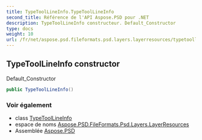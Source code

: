 ```yaml
---
title: TypeToolLineInfo.TypeToolLineInfo
second_title: Référence de l'API Aspose.PSD pour .NET
description: TypeToolLineInfo constructeur. Default_Constructor
type: docs
weight: 10
url: /fr/net/aspose.psd.fileformats.psd.layers.layerresources/typetoollineinfo/typetoollineinfo/
---
```

## TypeToolLineInfo constructor

Default_Constructor

```csharp
public TypeToolLineInfo()
```

### Voir également

* class [TypeToolLineInfo](../)
* espace de noms [Aspose.PSD.FileFormats.Psd.Layers.LayerResources](../../typetoollineinfo/)
* Assemblée [Aspose.PSD](../../../)


